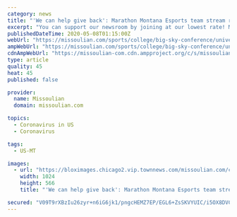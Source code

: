 ```yaml
---
category: news
title: "'We can help give back': Marathon Montana Esports team stream raises money for United Way of Missoula"
excerpt: "You can support our newsroom by joining at our lowest rate! MISSOULA — For 12 hours in late April, the Montana Grizzlies Esports team was live and streaming on Twitch as it raised funds for United Way of Missoula."
publishedDateTime: 2020-05-08T01:15:00Z
webUrl: "https://missoulian.com/sports/college/big-sky-conference/university-of-montana/we-can-help-give-back-marathon-montana-esports-team-stream-raises-money-for-united-way/article_79e593f1-7651-5e11-88a8-5f5a34beb988.html"
ampWebUrl: "https://missoulian.com/sports/college/big-sky-conference/university-of-montana/we-can-help-give-back-marathon-montana-esports-team-stream-raises-money-for-united-way/article_79e593f1-7651-5e11-88a8-5f5a34beb988.amp.html"
cdnAmpWebUrl: "https://missoulian-com.cdn.ampproject.org/c/s/missoulian.com/sports/college/big-sky-conference/university-of-montana/we-can-help-give-back-marathon-montana-esports-team-stream-raises-money-for-united-way/article_79e593f1-7651-5e11-88a8-5f5a34beb988.amp.html"
type: article
quality: 45
heat: 45
published: false

provider:
  name: Missoulian
  domain: missoulian.com

topics:
  - Coronavirus in US
  - Coronavirus

tags:
  - US-MT

images:
  - url: "https://bloximages.chicago2.vip.townnews.com/missoulian.com/content/tncms/assets/v3/editorial/9/14/9143b9be-26fc-567a-8c89-78bb4e504163/5eb4b9e5a73b7.image.jpg?resize=1024%2C566"
    width: 1024
    height: 566
    title: "'We can help give back': Marathon Montana Esports team stream raises money for United Way of Missoula"

secured: "V09T9rXBzIu26zyr+n6iG6jk1/pngcHEMZ7EP/EGL6+ZsSKVYUIC/i5OX8DVCO3BGl/xAh/Vcmg0++aNi5R4m9Ib6Z2+CpsBVm1Ef+/C/3ALIAEoW+G5v4HwgChS2b3KdFBmcI0vxTVOvYiYgOitLVRNlZ4TJk2MDV4mvQJDnYmnFnqzWzJD9i6LkeUUR+B3OvQ64RtXTJSTDemm9jQPx35cIJXXPl3sf7epg/AyOL7x+I5v8YHUhMJQG+I0E9AJfD8PVMFLrkx0Vuj0OyhmrlmLn81yB772J5JBlllHqdJBdumr8adyJDCjI5oyKl+DRasU4xSi5mxHdPV5fjsJu09EmkLwE0bHpEa0bLMf9m5Zh0YpNUZrmGs+nPe565YIHr/qKTiOmrhGouPx2erqXtvYRljo9lqPv4JwTHr8qRKOJNgWUQx5rR1qO+IcGpClIMAkAj4THbjYhao+UF8o7PDqwzvhy12fCV13Zh4/+Bk=;6I5ZkiSMz9lrKDGGG8t3qA=="
---
```


